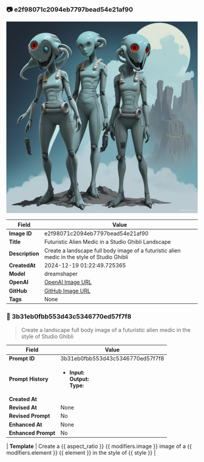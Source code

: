 

### 📷 e2f98071c2094eb7797bead54e21af90 


![data.id](./e2f98071c2094eb7797bead54e21af90.jpg)


| Field          | Value                                                                                                                     |
|----------------|---------------------------------------------------------------------------------------------------------------------------|
| **Image ID**             | e2f98071c2094eb7797bead54e21af90                                                                                                             |
| **Title**           | Futuristic Alien Medic in a Studio Ghibli Landscape                                                                                                       |
| **Description**           | Create a landscape full body image of a futuristic alien medic in the style of Studio Ghibli                                                                                                       |
| **CreatedAt**        | 2024-12-19 01:22:49.725365                                                                                                        |
| **Model**        | dreamshaper                                                                                                        |
| **OpenAI**         | [OpenAI Image URL](http://192.168.1.85:8081/generated-images/b643454891426.png)                                                                                |
| **GitHub**         | [GitHub Image URL](https://raw.githubusercontent.com/Caneta-Silva/weeb/refs/heads/main/images/e2f98071c2094eb7797bead54e21af90/e2f98071c2094eb7797bead54e21af90.jpg)                                                                                |
| **Tags**       | None                                                                                                                   |

### 📜 3b31eb0fbb553d43c5346770ed57f7f8

> Create a landscape full body image of a futuristic alien medic in the style of Studio Ghibli

| Field          | Value                                                                                                                                                                      |
|----------------|----------------------------------------------------------------------------------------------------------------------------------------------------------------------------|
| **Prompt ID**  | 3b31eb0fbb553d43c5346770ed57f7f8                                                                                                                                                            |
| **Prompt History** | <ul><li>**Input:**  <br> **Output:**  <br> **Type:** </li></ul> |
| **Created At** |                                                                                                                                                    |
| **Revised At** | None                                                                                                                                                   |
| **Revised Prompt** | No                                                                                                                                                                      |
| **Enhanced At** | None                                                                                                                                                  |
| **Enhanced Prompt** | No                                                                                                                                                                    |

| **Template**   | Create a {{ aspect_ratio }} {{ modifiers.image }} image of a {{ modifiers.element }} {{ element }} in the style of {{ style }}                                                                                                                                           |


